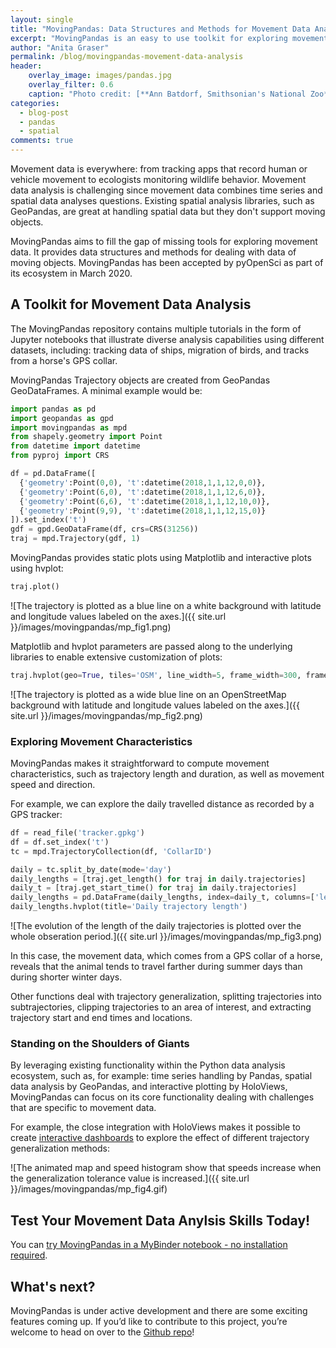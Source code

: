 ```yaml
---
layout: single
title: "MovingPandas: Data Structures and Methods for Movement Data Analysis"
excerpt: "MovingPandas is an easy to use toolkit for exploring movement data that has recently passed the PyOpenSci review."
author: "Anita Graser"
permalink: /blog/movingpandas-movement-data-analysis
header:
    overlay_image: images/pandas.jpg
    overlay_filter: 0.6
    caption: "Photo credit: [**Ann Batdorf, Smithsonian's National Zoo**](https://www.flickr.com/photos/nationalzoo/5371290900/in/photostream/)"
categories:
  - blog-post
  - pandas
  - spatial
comments: true
---
```


Movement data is everywhere: from tracking apps that record human or vehicle movement to ecologists monitoring wildlife behavior. Movement data analysis is challenging since movement data combines time series and spatial data analyses questions. Existing spatial analysis libraries, such as GeoPandas, are great at handling spatial data but they don't support moving objects.

MovingPandas aims to fill the gap of missing tools for exploring movement data. It provides data structures and methods for dealing with data of moving objects. MovingPandas has been accepted by pyOpenSci as part of its ecosystem in March 2020.

## A Toolkit for Movement Data Analysis

The MovingPandas repository contains multiple tutorials in the form of Jupyter notebooks that illustrate diverse analysis capabilities using different datasets, including: tracking data of ships, migration of birds, and tracks from a horse's GPS collar.

MovingPandas Trajectory objects are created from GeoPandas GeoDataFrames. A minimal example would be:

```python
import pandas as pd
import geopandas as gpd
import movingpandas as mpd
from shapely.geometry import Point
from datetime import datetime
from pyproj import CRS

df = pd.DataFrame([
  {'geometry':Point(0,0), 't':datetime(2018,1,1,12,0,0)},
  {'geometry':Point(6,0), 't':datetime(2018,1,1,12,6,0)},
  {'geometry':Point(6,6), 't':datetime(2018,1,1,12,10,0)},
  {'geometry':Point(9,9), 't':datetime(2018,1,1,12,15,0)}
]).set_index('t')
gdf = gpd.GeoDataFrame(df, crs=CRS(31256))
traj = mpd.Trajectory(gdf, 1)
```

MovingPandas provides static plots using Matplotlib and interactive plots using hvplot:

```python
traj.plot()
```

![The trajectory is plotted as a blue line on a white background with latitude and longitude values labeled on the axes.]({{ site.url }}/images/movingpandas/mp_fig1.png)

Matplotlib and hvplot parameters are passed along to the underlying libraries to enable extensive customization of plots:

```python
traj.hvplot(geo=True, tiles='OSM', line_width=5, frame_width=300, frame_height=300)
```

![The trajectory is plotted as a wide blue line on an OpenStreetMap background with latitude and longitude values labeled on the axes.]({{ site.url }}/images/movingpandas/mp_fig2.png)

### Exploring Movement Characteristics

MovingPandas makes it straightforward to compute movement characteristics, such as trajectory length and duration, as well as movement speed and direction.

For example, we can explore the daily travelled distance as recorded by a GPS tracker:

```python
df = read_file('tracker.gpkg')
df = df.set_index('t')
tc = mpd.TrajectoryCollection(df, 'CollarID')

daily = tc.split_by_date(mode='day')
daily_lengths = [traj.get_length() for traj in daily.trajectories]
daily_t = [traj.get_start_time() for traj in daily.trajectories]
daily_lengths = pd.DataFrame(daily_lengths, index=daily_t, columns=['length'])
daily_lengths.hvplot(title='Daily trajectory length')
```

![The evolution of the length of the daily trajectories is plotted over the whole obseration period.]({{ site.url }}/images/movingpandas/mp_fig3.png)

In this case, the movement data, which comes from a GPS collar of a horse, reveals that the animal tends to travel farther during summer days than during shorter winter days.

Other functions deal with trajectory generalization, splitting trajectories into subtrajectories, clipping trajectories to an area of interest, and extracting trajectory start and end times and locations.

### Standing on the Shoulders of Giants

By leveraging existing functionality within the Python data analysis ecosystem, such as, for example:
time series handling by Pandas,
spatial data analysis by GeoPandas, and
interactive plotting by HoloViews,
MovingPandas can focus on its core functionality dealing with challenges that are specific to movement data.

For example, the close integration with HoloViews makes it possible to create
[interactive dashboards](https://holoviews.org/user_guide/Dashboards.html) to explore the effect of different trajectory generalization methods:

![The animated map and speed histogram show that speeds increase when the generalization tolerance value is increased.]({{ site.url }}/images/movingpandas/mp_fig4.gif)

## Test Your Movement Data Anylsis Skills Today!

You can [try MovingPandas in a MyBinder notebook - no installation required](https://mybinder.org/v2/gh/anitagraser/movingpandas/binder-tag?filepath=tutorials/0_getting_started.ipynb).

## What's next?

MovingPandas is under active development and there are some exciting features coming up.
If you’d like to contribute to this project, you’re welcome to head on over to the [Github repo](https://github.com/anitagraser/movingpandas)!
